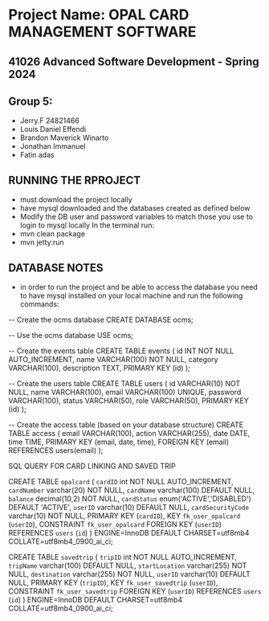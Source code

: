 # Project Name: OPAL CARD MANAGEMENT SOFTWARE 

## 41026 Advanced Software Development - Spring 2024

## Group 5:
- Jerry.F 24821466 
- Louis Daniel Effendi
- Brandon Maverick Winarto
- Jonathan Immanuel
- Fatin adas

## RUNNING THE RPROJECT
- must download the project locally
- have mysql downloaded and the databases created as defined below
- Modify the DB user and password variables to match those you use to login to mysql locally
In the terminal run:
- mvn clean package
- mvn jetty:run

## DATABASE NOTES
- in order to run the project and be able to access the database you need to have mysql installed on your local machine and run the following commands:

-- Create the ocms database
CREATE DATABASE ocms;

-- Use the ocms database
USE ocms;

-- Create the events table
CREATE TABLE events (
    id INT NOT NULL AUTO_INCREMENT,
    name VARCHAR(100) NOT NULL,
    category VARCHAR(100),
    description TEXT,
    PRIMARY KEY (id)
);

-- Create the users table
CREATE TABLE users (
    id VARCHAR(10) NOT NULL,
    name VARCHAR(100),
    email VARCHAR(100) UNIQUE,
    password VARCHAR(100),
    status VARCHAR(50),
    role VARCHAR(50),
    PRIMARY KEY (id)
);

-- Create the access table (based on your database structure)
CREATE TABLE access (
    email VARCHAR(100),
    action VARCHAR(255),
    date DATE,
    time TIME,
    PRIMARY KEY (email, date, time),
    FOREIGN KEY (email) REFERENCES users(email)
);

SQL QUERY FOR CARD LINKING AND SAVED TRIP

CREATE TABLE `opalcard` (
  `cardID` int NOT NULL AUTO_INCREMENT,
  `cardNumber` varchar(20) NOT NULL,
  `cardName` varchar(100) DEFAULT NULL,
  `balance` decimal(10,2) NOT NULL,
  `cardStatus` enum('ACTIVE','DISABLED') DEFAULT 'ACTIVE',
  `userID` varchar(10) DEFAULT NULL,
  `cardSecurityCode` varchar(10) NOT NULL,
  PRIMARY KEY (`cardID`),
  KEY `fk_user_opalcard` (`userID`),
  CONSTRAINT `fk_user_opalcard` FOREIGN KEY (`userID`) REFERENCES `users` (`id`)
) ENGINE=InnoDB DEFAULT CHARSET=utf8mb4 COLLATE=utf8mb4_0900_ai_ci;

CREATE TABLE `savedtrip` (
  `tripID` int NOT NULL AUTO_INCREMENT,
  `tripName` varchar(100) DEFAULT NULL,
  `startLocation` varchar(255) NOT NULL,
  `destination` varchar(255) NOT NULL,
  `userID` varchar(10) DEFAULT NULL,
  PRIMARY KEY (`tripID`),
  KEY `fk_user_savedtrip` (`userID`),
  CONSTRAINT `fk_user_savedtrip` FOREIGN KEY (`userID`) REFERENCES `users` (`id`)
) ENGINE=InnoDB DEFAULT CHARSET=utf8mb4 COLLATE=utf8mb4_0900_ai_ci;
